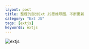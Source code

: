 ```yaml
---
layout: post
title: 整理的部分Ext JS思维导图，不断更新
category: "Ext JS"
tags: [extjs]
keywords: extjs
---
```


![extjs](http://blog.opsdev.help/assets/img/ExtJS001.png)
